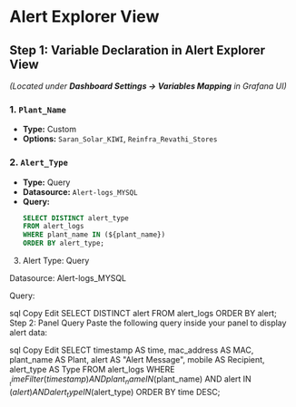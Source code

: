 # Alert Explorer View

## Step 1: Variable Declaration in Alert Explorer View
_(Located under **Dashboard Settings → Variables Mapping** in Grafana UI)_

### 1. `Plant_Name`
- **Type:** Custom  
- **Options:** `Saran_Solar_KIWI`, `Reinfra_Revathi_Stores`

### 2. `Alert_Type`
- **Type:** Query  
- **Datasource:** `Alert-logs_MYSQL`  
- **Query:**
  ```sql
  SELECT DISTINCT alert_type 
  FROM alert_logs 
  WHERE plant_name IN (${plant_name}) 
  ORDER BY alert_type;
3. Alert
Type: Query

Datasource: Alert-logs_MYSQL

Query:

sql
Copy
Edit
SELECT DISTINCT alert 
FROM alert_logs 
ORDER BY alert;
Step 2: Panel Query
Paste the following query inside your panel to display alert data:

sql
Copy
Edit
SELECT 
  timestamp AS time, 
  mac_address AS MAC, 
  plant_name AS Plant, 
  alert AS "Alert Message", 
  mobile AS Recipient, 
  alert_type AS Type 
FROM alert_logs 
WHERE 
  $__timeFilter(timestamp) 
  AND plant_name IN ($plant_name) 
  AND alert IN ($alert) 
  AND alert_type IN ($alert_type) 
ORDER BY time DESC;

